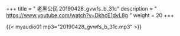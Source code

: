 +++
title = " 老黑公民 20190428_gvwfs_b_31c"
description = " https://www.youtube.com/watch?v=DkhcE1dvL8g "
weight = 20
+++


{{< myaudio01 mp3="20190428_gvwfs_b_31c.mp3" >}}

